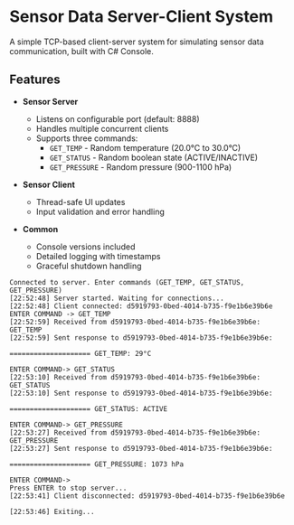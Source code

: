 # Sensor Data Server-Client System

A simple TCP-based client-server system for simulating sensor data communication, built with C# Console.

## Features

- **Sensor Server**  
  - Listens on configurable port (default: 8888)  
  - Handles multiple concurrent clients 
  - Supports three commands:  
    - `GET_TEMP` - Random temperature (20.0°C to 30.0°C)  
    - `GET_STATUS` - Random boolean state (ACTIVE/INACTIVE)  
    - `GET_PRESSURE` - Random pressure (900-1100 hPa)  

- **Sensor Client**  
  - Thread-safe UI updates  
  - Input validation and error handling  

- **Common**  
  - Console versions included  
  - Detailed logging with timestamps  
  - Graceful shutdown handling  



```
Connected to server. Enter commands (GET_TEMP, GET_STATUS, GET_PRESSURE)
[22:52:48] Server started. Waiting for connections...
[22:52:48] Client connected: d5919793-0bed-4014-b735-f9e1b6e39b6e
ENTER COMMAND -> GET_TEMP
[22:52:59] Received from d5919793-0bed-4014-b735-f9e1b6e39b6e: GET_TEMP
[22:52:59] Sent response to d5919793-0bed-4014-b735-f9e1b6e39b6e:

==================== GET_TEMP: 29°C

ENTER COMMAND-> GET_STATUS
[22:53:10] Received from d5919793-0bed-4014-b735-f9e1b6e39b6e: GET_STATUS
[22:53:10] Sent response to d5919793-0bed-4014-b735-f9e1b6e39b6e:

==================== GET_STATUS: ACTIVE

ENTER COMMAND-> GET_PRESSURE
[22:53:27] Received from d5919793-0bed-4014-b735-f9e1b6e39b6e: GET_PRESSURE
[22:53:27] Sent response to d5919793-0bed-4014-b735-f9e1b6e39b6e:

==================== GET_PRESSURE: 1073 hPa

ENTER COMMAND->
Press ENTER to stop server...
[22:53:41] Client disconnected: d5919793-0bed-4014-b735-f9e1b6e39b6e

[22:53:46] Exiting...
